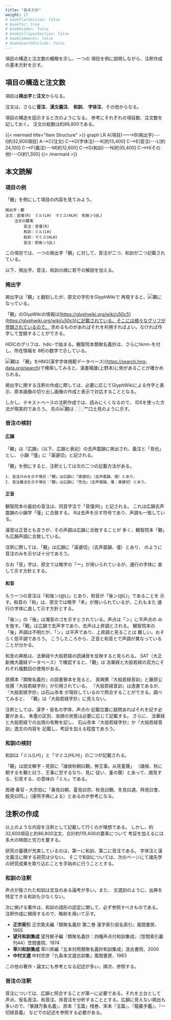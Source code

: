 ```yaml
---
title: "基本方針"
weight: 17
# bookFlatSection: false
# bookToc: true
# bookHidden: false
# bookCollapseSection: false
# bookComments: false
# bookSearchExclude: false
---
```


項目の構造と注文数の概略を示し、一つの
項目を例に説明しながら、注釈作成の基本方針を示す。

## 項目の構造と注文数

項目は**掲出字**と**注文**からなる。

注文は、さらに**音注**、**漢文義注**、
**和訓**、
**字体注**、その他からなる。

項目の構造を図示すると次のようになる。
参考にそれぞれの項目数、注文数を記しておく。
注文の総数は約86,800である。

{{< mermaid title="Item Structure" >}}
graph LR
    A(項目)--->B(掲出字)---I[約32,600項目]
    A-->C(注文)
    C-->D(字体注)---K[約13,400]
    C-->E(音注)---L[約24,100]
    C-->F(義注)---M[約12,600]
    C-->G(和訓)---N[約35,400]
    C-->H(その他)---O[約1,300]
{{< /mermaid >}}

## 本文読解

### 項目の例

「覲」を例にして項目の内容を見てみよう。

    掲出字：覲
    注文：音僅(R)　ミル(LH)　マミユ(HLH)　和後ン(@L)
        注文の要素
            音注：音僅(R)
            和訓：ミル(LH)
            和訓：マミユ(HLH)
            音注：和後ン(@L)

この項目では、一つの掲出字「覲」に対して、音注が二つ、和訓が二つ記載されている。

以下、掲出字、音注、和訓の順に若干の解説を加える。

### 掲出字

掲出字は「覲」と翻刻したが、原文の字形をGlyphWikiで
再現すると、![覲](https://glyphwiki.org/glyph/hdic-tanki01_hkrm-02081630.50px.png)になっている。

「覲」のGlypWikiの情報は[https://glyphwiki.org/wiki/u50c5](https://glyphwiki.org/wiki/u50c5)に記載されている。そこには様々なグリフが登録されているので、
求めるものがあればそれを利用すればよい。なければ作字して登録することができる。

HDICのグリフは、hdic-で始まる。観智院本類聚名義抄は、さらにhkrm-を付し、所在情報を
8桁の数字で示している。

![覲](https://glyphwiki.org/glyph/hdic-tanki01_hkrm-02081630.50px.png)は
「覲」をHNG(漢字字体規範データベース)(https://search.hng-data.org/search)で検索してみると、漢書楊雄(上野本)に例があることが確かめられる。

掲出字に関する注釈の作成に際しては、必要に応じてGlyphWikiによる作字と表示、原本画像の切り出し画像の作成と表示で対応することとなる。

しかし、テキストベースの注釈作成では、読みにくくなるので、 IDSを使った方法が現実的であろう。
先の![覲](https://glyphwiki.org/glyph/hdic-tanki01_hkrm-02081630.50px.png)は
⿰⿳艹口土見のように示す。
### 音注の検討
#### 広韻

「覲」は『広韻』（以下、広韻と表記）の去声震韻に掲出され、義注と「見也」とし、
小韻「僅」に「渠遴切」と記される。

「覲」を例にすると、注釈としては次の二つの記載方法がある。

    1. 音注のみを示す場合：「覲」は広韻に「渠遴切」（去声震韻、僅）とあり。
    2. 音注義注を示す場合：「覲」は広韻に「見也」（去声震韻、僅：渠遴切）とあり。
#### 正音

観智院本の最初の音注は、同音字注で「音僅(R)」と記される。
これは広韻去声震韻の小韻字「僅」に合致する。
Rは去声を示す符号であり、声調も一致している。

漢音は正音とも言うが、その声調は広韻に合致することが
多く、観智院本「覲」も広韻声調に合致している。

注釈に際しては、「覲」は広韻に「渠遴切」（去声震韻、僅）とあり、
のように音注のみを示せば十分であろう。

なお「音」字は、原文では略字の「亠」が用いられているが、通行の字体に
直して示す方針とする。
#### 和音

もう一つの音注は「和後ン(@L)」とあり、和音が「後ン(@L)」であることを
示す。和音の「和」は、原文では略字「禾」が用いられているが、これもまた
通行の字体に直して示す方針とする。

「後ン」の「後」は濁音のゴを示すとされている。声点は「ン」に平声点の
みを施す。「覲」は広韻で去声字であり、去声は上昇調とされる。
観智院本の「後」声調は不明だが、「ン」は平声であり、上昇調と見ることは
難しい。おそらく低平調であろう。
こうしたころから、正音と和音とで声調が異なっていることが分かる。

和音の典拠は、法華経や大般若経の読誦音を反映すると見られる。
SAT（大正新脩大蔵経データベース）で確認すると、「覲」は
法華経と大般若経の双方にそれぞれ複数回の使用がある。

原撰本『類聚名義抄』の図書寮本を見ると、
真興撰『大般若経音訓』と藤原公任撰『大般若経字抄』が引用されている。
『大般若経音訓』は逸書であるが、『大般若経字抄』は石山寺本
が現存しているので照合することができる。調べてみると、
「覲」は『大般若経字抄』に見えない。

注釈としては、漢字・仮名の字体、声点の
記載位置に疑問あればそれを記す必要がある。
朱墨の区別、虫損の状態は必要に応じて記載する。
さらに、
法華経と大般若経での出現の有無を記し、
石山寺本『大般若経字抄』か『大般若経音訓』逸文の内容を
記載し、考証を加える程度であろう。
### 和訓の検討

和訓は「ミル(LH)」と「マミユ(HLH)」の二つが記載される。

「覲」は説文解字・見部に「諸侯秋朝曰覲，勞王事。从見堇聲」
（諸侯、秋に朝するを覲と曰う、王事に労するなり、見に
従い、堇の聲）とあって、謁見する、引見する、の意味の「ミル」である。

周禮·春官・大宗伯に「春見曰朝、夏見曰宗、秋見曰覲、冬見曰遇、時見曰會、殷見曰同。」（康煕字典による）とあるのが参考になる。

## 注釈の作成

以上のような内容を注釈として記載して行くのが理想である。
しかし、約32,600項目と約86,800注文、合計約119,400の要素について
考証を加えるには多大の時間と労力を要する。

研究の蓄積が充実しているのは、第一に和訓、第二に音注である。
字体注と漢文義注に関する研究は少ない。
そこで和訓については、次のページにて諸先学の研究成果を取り込むことを手始めに行うこととする。

### 和訓の注釈

声点が施された和訓は言及のある論考が多い。また、
文選訓のように、出典を特定できる和訓も少なくない。

次に掲げる著作は、和訓の語形の認定に関して、必ず参照すべきものである。
注釈作成に頻用するので、略称を用いて示す。

- **正宗索引** 正宗敦夫編『類聚名義抄 第二巻 漢字索引仮名索引』風間書房、1955
- **望月和訓集成** 望月郁子編『類聚名義抄：四種声点付和訓集成』（笠間索引叢刊44）笠間書院、1974
- **草川和訓集成** 草川昇編『五本対照類聚名義抄和訓集成』汲古書院、2000
- **中村文選** 中村宗彦『九条本文選古訓集』風間書房、1983

この他の著作・論文にも参考となる記述が多い。順次、参照する。

### 音注の注釈

音注については、広韻と照合することが第一に必要である。それを土台として
声点、仮名音注、和音注、呉音注を分析することとする。広韻に見えない掲出も
多いので、『篆隷万象名義』、原本『玉篇』残巻、宋本『玉篇』、『龍龕手鑑』、『一切経音義』
などでの記述を参照する必要がある。